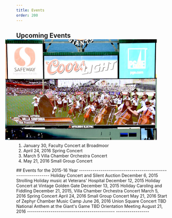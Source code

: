 ```yaml
---
title: Events
order: 200
---
```


<style>
div#events table {
  width: 117%;
}
</style>

## Upcoming Events<img style="float: right; margin-right: 40px; margin-left: 20px; margin-bottom: 10px; " width="500px" src="/images/anthem.jpg"></img>

1. January 30, Faculty Concert at Broadmoor
2. April 24, 2016 Spring Concert
2. March 5 Villa Chamber Orchestra Concert
2. May 21, 2016 Small Group Concert

<div id = "events">
## Events for the 2015-16 Year
---------------------------------------------   -----------------
Holiday Concert and Silent Auction              December 6, 2015
Strolling Holiday music at Veterans' Hospital   December 12, 2015
Holiday Concert at Vintage Golden Gate          December 13, 2015
Holiday Caroling and Fiddling                   December 21, 2015,
Villa Chamber Orchestra Concert                 March 5, 2016
Spring Concert                                  April 24, 2016
Small Group Concert                             May 21, 2016
Start of Zephyr Chamber Music Camp              June 26, 2016
Union Square Concert                            TBD
National Anthem at the Giant's Game             TBD
Orientation Meeting                             August 21, 2016
---------------------------------------------   -----------------
</div>
